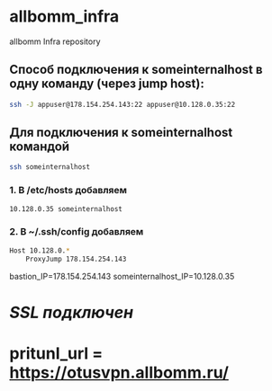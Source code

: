 # allbomm_infra
allbomm Infra repository

## Способ  подключения  к someinternalhost  в  одну команду (через jump host):
```sh
ssh -J appuser@178.154.254.143:22 appuser@10.128.0.35:22
```

## Для подключения к someinternalhost командой
```sh
ssh someinternalhost
```
### 1. В /etc/hosts добавляем
```sh
10.128.0.35 someinternalhost
```
### 2. В ~/.ssh/config добавляем
```sh
Host 10.128.0.*
    ProxyJump 178.154.254.143
```

bastion_IP=178.154.254.143
someinternalhost_IP=10.128.0.35

# _SSL подключен_
# pritunl_url = https://otusvpn.allbomm.ru/
